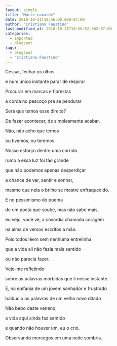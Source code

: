 ```yaml
---
layout: single
title: "Morte covarde"
date: 2010-10-21T19:56:00.000-07:00
author: "Cristiano Faustino"
last_modified_at: 2010-10-21T19:56:52.562-07:00
categories:
  - imported
  - blogspot
tags:
  - blogspot
  - "Cristiano Faustino"
---
```


Cessar, fechar os olhos 



e num único instante parar de respirar



Procurar em marcas e florestas



a corda no pescoço pra se pendurar



Será que temos esse direito?



De fazer acontecer, de simplesmente acabar.



Não, não acho que temos



ou tivemos, ou teremos.



Nosso esforço dentre uma corrida



rumo a essa luz foi tão grande



que não podemos apenas desperdiçar



a chance de ver, sentir e sonhar,



mesmo que nela o brilho se mostre enfraquecido.



E no pessimismo do poema



de um poeta que soube, mas não sabe mais,



eu vejo, você vê, a covardia chamada coragem



na alma de versos escritos a mão.



Pois todos lêem sem nenhuma entrelinha



que a vida ali não fazia mais sentido



ou não parecia fazer.



Vejo-me refletindo 



sobre as palavras mórbidas que li nesse instante.



E, na epifania de um jovem sonhador e frustrado



balbucio as palavras de um velho novo ditado



Não bebo deste veneno, 



a vida aqui ainda faz sentido 



e quando não houver um, eu o crio.



Observando morcegos em uma noite sombria.
